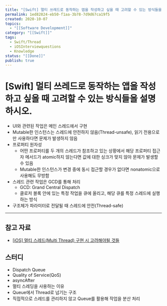 ```yaml
---
title: "[Swift] 멀티 쓰레드로 동작하는 앱을 작성하고 싶을 때 고려할 수 있는 방식들을 설명하시오."
permalink: 1ed82824-eb50-f1aa-3b78-7d9d67ca19f5
created: 2020-10-07
topics:
  - "[[Software Development]]"
category: "[[Swift]]"
tags:
  - Swift/Thread
  - iOSInterviewquestions
  - Knowledge
status: "[[Done]]"
publish: true
---
```


# \[Swift] 멀티 쓰레드로 동작하는 앱을 작성하고 싶을 때 고려할 수 있는 방식들을 설명하시오.

- UI와 관련된 작업은 메인 스레드에서 구현
- Mutable한 인스턴스는 스레드에 안전하지 않음(Thread-unsafe), 읽기 전용으로만 사용하다면 문제가 발생하지 않음
- 프로퍼티 원자성
    - 어떤 프로퍼티를 두 개의 스레드가 참조하고 있는 상황에서 해당 프로퍼티 접근자 메서드가 atomic하지 않는다면 값에 대한 싱크가 맞지 않아 문제가 발생할 수 있음
    - Mutable한 인스턴스가 변경 중에 동시 접근할 경우가 없다면 nonatomic으로 사용해도 무방함
- 스레드 관련 작업은 GCD를 통해 처리
    - GCD: Grand Central Dispatch
    - 클로저 블록 안에 있는 특정 작업을 큐에 올리고, 해당 큐를 특정 스레드에 실행하는 방식
- 구조체가 파라미터로 전달될 때 스레드에 안전(Thread-safe)

---

## 참고 자료

- [[iOS] 멀티 스레드(Multi Thread) 구현 시 고려해야될 것들](https://gwangyonglee.tistory.com/47)

## 스터디

- Dispatch Queue
- Quality of Service(QoS)
- asyncAfter
- 멀티 스레딩을 사용하는 이유
- Queue에서 Thread로 넘기는 구조
- 직접적으로 스레드를 관리하지 않고 Queue를 활용해 작업을 분산 처리

